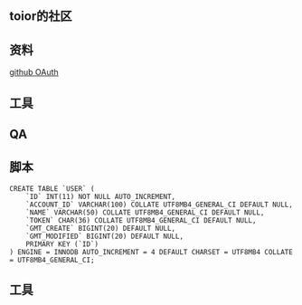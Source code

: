 ## toior的社区

## 资料

[github OAuth](https://developer.github.com/apps/building-oauth-apps/authorizing-oauth-apps/)

## 工具

## QA

## 脚本
```
CREATE TABLE `USER` (
    `ID` INT(11) NOT NULL AUTO_INCREMENT, 
	`ACCOUNT_ID` VARCHAR(100) COLLATE UTF8MB4_GENERAL_CI DEFAULT NULL, 
	`NAME` VARCHAR(50) COLLATE UTF8MB4_GENERAL_CI DEFAULT NULL, 
	`TOKEN` CHAR(36) COLLATE UTF8MB4_GENERAL_CI DEFAULT NULL, 
	`GMT_CREATE` BIGINT(20) DEFAULT NULL, 
	`GMT_MODIFIED` BIGINT(20) DEFAULT NULL, 
	PRIMARY KEY (`ID`)
) ENGINE = INNODB AUTO_INCREMENT = 4 DEFAULT CHARSET = UTF8MB4 COLLATE = UTF8MB4_GENERAL_CI;
```
## 工具
